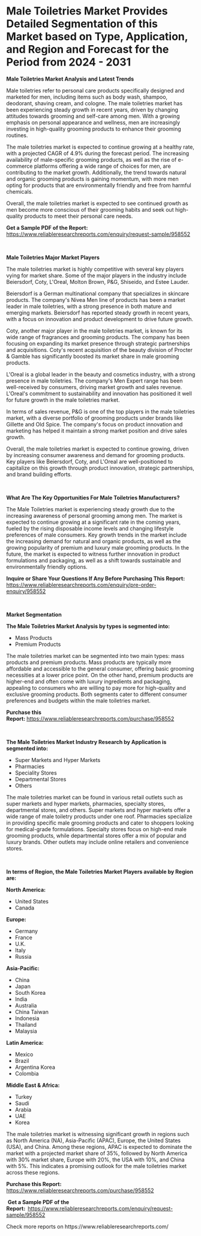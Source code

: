<p><h1>Male Toiletries Market Provides Detailed Segmentation of this Market based on Type, Application, and Region and Forecast for the Period from 2024 - 2031</h1></p><p><strong>Male Toiletries Market Analysis and Latest Trends</strong></p>
<p><p>Male toiletries refer to personal care products specifically designed and marketed for men, including items such as body wash, shampoo, deodorant, shaving cream, and cologne. The male toiletries market has been experiencing steady growth in recent years, driven by changing attitudes towards grooming and self-care among men. With a growing emphasis on personal appearance and wellness, men are increasingly investing in high-quality grooming products to enhance their grooming routines.</p><p>The male toiletries market is expected to continue growing at a healthy rate, with a projected CAGR of 4.9% during the forecast period. The increasing availability of male-specific grooming products, as well as the rise of e-commerce platforms offering a wide range of choices for men, are contributing to the market growth. Additionally, the trend towards natural and organic grooming products is gaining momentum, with more men opting for products that are environmentally friendly and free from harmful chemicals.</p><p>Overall, the male toiletries market is expected to see continued growth as men become more conscious of their grooming habits and seek out high-quality products to meet their personal care needs.</p></p>
<p><strong>Get a Sample PDF of the Report:&nbsp;</strong> <a href="https://www.reliableresearchreports.com/enquiry/request-sample/958552">https://www.reliableresearchreports.com/enquiry/request-sample/958552</a></p>
<p>&nbsp;</p>
<p><strong>Male Toiletries Major Market Players</strong></p>
<p><p>The male toiletries market is highly competitive with several key players vying for market share. Some of the major players in the industry include Beiersdorf, Coty, L'Oreal, Molton Brown, P&G, Shiseido, and Estee Lauder.</p><p>Beiersdorf is a German multinational company that specializes in skincare products. The company's Nivea Men line of products has been a market leader in male toiletries, with a strong presence in both mature and emerging markets. Beiersdorf has reported steady growth in recent years, with a focus on innovation and product development to drive future growth.</p><p>Coty, another major player in the male toiletries market, is known for its wide range of fragrances and grooming products. The company has been focusing on expanding its market presence through strategic partnerships and acquisitions. Coty's recent acquisition of the beauty division of Procter & Gamble has significantly boosted its market share in male grooming products.</p><p>L'Oreal is a global leader in the beauty and cosmetics industry, with a strong presence in male toiletries. The company's Men Expert range has been well-received by consumers, driving market growth and sales revenue. L'Oreal's commitment to sustainability and innovation has positioned it well for future growth in the male toiletries market.</p><p>In terms of sales revenue, P&G is one of the top players in the male toiletries market, with a diverse portfolio of grooming products under brands like Gillette and Old Spice. The company's focus on product innovation and marketing has helped it maintain a strong market position and drive sales growth.</p><p>Overall, the male toiletries market is expected to continue growing, driven by increasing consumer awareness and demand for grooming products. Key players like Beiersdorf, Coty, and L'Oreal are well-positioned to capitalize on this growth through product innovation, strategic partnerships, and brand building efforts.</p></p>
<p>&nbsp;</p>
<p><strong>What Are The Key Opportunities For Male Toiletries Manufacturers?</strong></p>
<p><p>The Male Toiletries market is experiencing steady growth due to the increasing awareness of personal grooming among men. The market is expected to continue growing at a significant rate in the coming years, fueled by the rising disposable income levels and changing lifestyle preferences of male consumers. Key growth trends in the market include the increasing demand for natural and organic products, as well as the growing popularity of premium and luxury male grooming products. In the future, the market is expected to witness further innovation in product formulations and packaging, as well as a shift towards sustainable and environmentally friendly options.</p></p>
<p><strong>Inquire or Share Your Questions If Any Before Purchasing This Report:</strong> <a href="https://www.reliableresearchreports.com/enquiry/pre-order-enquiry/958552">https://www.reliableresearchreports.com/enquiry/pre-order-enquiry/958552</a></p>
<p>&nbsp;</p>
<p><strong>Market Segmentation</strong></p>
<p><strong>The Male Toiletries Market Analysis by types is segmented into:</strong></p>
<p><ul><li>Mass Products</li><li>Premium Products</li></ul></p>
<p><p>The male toiletries market can be segmented into two main types: mass products and premium products. Mass products are typically more affordable and accessible to the general consumer, offering basic grooming necessities at a lower price point. On the other hand, premium products are higher-end and often come with luxury ingredients and packaging, appealing to consumers who are willing to pay more for high-quality and exclusive grooming products. Both segments cater to different consumer preferences and budgets within the male toiletries market.</p></p>
<p><strong>Purchase this Report:&nbsp;</strong><a href="https://www.reliableresearchreports.com/purchase/958552">https://www.reliableresearchreports.com/purchase/958552</a></p>
<p>&nbsp;</p>
<p><strong>The Male Toiletries Market Industry Research by Application is segmented into:</strong></p>
<p><ul><li>Super Markets and Hyper Markets</li><li>Pharmacies</li><li>Speciality Stores</li><li>Departmental Stores</li><li>Others</li></ul></p>
<p><p>The male toiletries market can be found in various retail outlets such as super markets and hyper markets, pharmacies, specialty stores, departmental stores, and others. Super markets and hyper markets offer a wide range of male toiletry products under one roof. Pharmacies specialize in providing specific male grooming products and cater to shoppers looking for medical-grade formulations. Specialty stores focus on high-end male grooming products, while departmental stores offer a mix of popular and luxury brands. Other outlets may include online retailers and convenience stores.</p></p>
<p>&nbsp;</p>
<p><strong>In terms of Region, the Male Toiletries Market Players available by Region are:</strong></p>
<p>
    <p> <strong> North America: </strong>
        <ul>
            <li>United States</li>
            <li>Canada</li>
        </ul>
        </p> 
    <p> <strong> Europe: </strong>
        <ul>
            <li>Germany</li>
            <li>France</li>
            <li>U.K.</li>
            <li>Italy</li>
            <li>Russia</li>
        </ul>
        </p> 
    <p> <strong> Asia-Pacific: </strong>
        <ul>
            <li>China</li>
            <li>Japan</li>
            <li>South Korea</li>
            <li>India</li>
            <li>Australia</li>
            <li>China Taiwan</li>
            <li>Indonesia</li>
            <li>Thailand</li>
            <li>Malaysia</li>
        </ul>
        </p> 
    <p> <strong> Latin America: </strong>
        <ul>
            <li>Mexico</li>
            <li>Brazil</li>
            <li>Argentina Korea</li>
            <li>Colombia</li>
        </ul>
        </p> 
    <p> <strong> Middle East & Africa: </strong>
        <ul>
            <li>Turkey</li>
            <li>Saudi</li>
            <li>Arabia</li>
            <li>UAE</li>
            <li>Korea</li>
        </ul>
    </p>
    </p>
<p><p>The male toiletries market is witnessing significant growth in regions such as North America (NA), Asia-Pacific (APAC), Europe, the United States (USA), and China. Among these regions, APAC is expected to dominate the market with a projected market share of 35%, followed by North America with 30% market share, Europe with 20%, the USA with 10%, and China with 5%. This indicates a promising outlook for the male toiletries market across these regions.</p></p>
<p><strong>Purchase this Report: </strong><a href="https://www.reliableresearchreports.com/purchase/958552">https://www.reliableresearchreports.com/purchase/958552</a></p>
<p>&nbsp;<strong>Get a Sample PDF of the Report:&nbsp;&nbsp;</strong><a href="https://www.reliableresearchreports.com/enquiry/request-sample/958552">https://www.reliableresearchreports.com/enquiry/request-sample/958552</a></p>
<p><strong></strong></p>
<p>Check more reports on https://www.reliableresearchreports.com/</p>